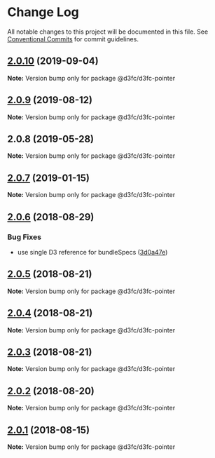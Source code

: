 # Change Log

All notable changes to this project will be documented in this file.
See [Conventional Commits](https://conventionalcommits.org) for commit guidelines.

## [2.0.10](https://github.com/d3fc/d3fc/compare/@d3fc/d3fc-pointer@2.0.9...@d3fc/d3fc-pointer@2.0.10) (2019-09-04)

**Note:** Version bump only for package @d3fc/d3fc-pointer





<a name="2.0.9"></a>
## [2.0.9](https://github.com/d3fc/d3fc/compare/@d3fc/d3fc-pointer@2.0.8...@d3fc/d3fc-pointer@2.0.9) (2019-08-12)




**Note:** Version bump only for package @d3fc/d3fc-pointer

<a name="2.0.8"></a>
## 2.0.8 (2019-05-28)




**Note:** Version bump only for package @d3fc/d3fc-pointer

<a name="2.0.7"></a>
## [2.0.7](https://github.com/d3fc/d3fc/compare/@d3fc/d3fc-pointer@2.0.6...@d3fc/d3fc-pointer@2.0.7) (2019-01-15)




**Note:** Version bump only for package @d3fc/d3fc-pointer

<a name="2.0.6"></a>
## [2.0.6](https://github.com/d3fc/d3fc/compare/@d3fc/d3fc-pointer@2.0.5...@d3fc/d3fc-pointer@2.0.6) (2018-08-29)


### Bug Fixes

* use single D3 reference for bundleSpecs ([3d0a47e](https://github.com/d3fc/d3fc/commit/3d0a47e))




<a name="2.0.5"></a>
## [2.0.5](https://github.com/d3fc/d3fc/compare/@d3fc/d3fc-pointer@2.0.4...@d3fc/d3fc-pointer@2.0.5) (2018-08-21)




**Note:** Version bump only for package @d3fc/d3fc-pointer

<a name="2.0.4"></a>
## [2.0.4](https://github.com/d3fc/d3fc/compare/@d3fc/d3fc-pointer@2.0.3...@d3fc/d3fc-pointer@2.0.4) (2018-08-21)




**Note:** Version bump only for package @d3fc/d3fc-pointer

<a name="2.0.3"></a>
## [2.0.3](https://github.com/d3fc/d3fc-pointer/compare/@d3fc/d3fc-pointer@2.0.2...@d3fc/d3fc-pointer@2.0.3) (2018-08-21)




**Note:** Version bump only for package @d3fc/d3fc-pointer

<a name="2.0.2"></a>
## [2.0.2](https://github.com/d3fc/d3fc/compare/@d3fc/d3fc-pointer@2.0.1...@d3fc/d3fc-pointer@2.0.2) (2018-08-20)




**Note:** Version bump only for package @d3fc/d3fc-pointer

<a name="2.0.1"></a>
## [2.0.1](https://github.com/d3fc/d3fc/compare/@d3fc/d3fc-pointer@2.0.0...@d3fc/d3fc-pointer@2.0.1) (2018-08-15)




**Note:** Version bump only for package @d3fc/d3fc-pointer
